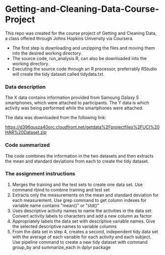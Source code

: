 # Getting-and-Cleaning-Data-Course-Project
This repo was created for the course project of Getting and Cleaning Data, a class offered through Johns Hopkins University via Coursera.
* The first step is downloading and unzipping the files and moving them into the desired working directory.
* The source code, run_analysis.R, can also be downloaded into the working directory.
* Executing the source code through an R processor, preferrably RStudio will create the tidy dataset called tidydata.txt.

### Data description
The X data contains information provided from Samsung Galaxy S smartphones, which were attached to participants. The Y data is which activity was being performed while the smartphones were attached.

The data was downloaded from the following link:

https://d396qusza40orc.cloudfront.net/getdata%2Fprojectfiles%2FUCI%20HAR%20Dataset.zip

### Code summarized
The code combines the information in the two datasets and then extracts the mean and standard deviations from each to create the tidy dataset.

### The assignment instructions

1. Merges the training and the test sets to create one data set.
Use command rbind to combine training and test set
2. Extracts only the measurements on the mean and standard deviation for each measurement.
Use grep command to get column indexes for variable name contains "mean()" or "std()"
3. Uses descriptive activity names to name the activities in the data set
Convert activity labels to characters and add a new column as factor
4. Appropriately labels the data set with descriptive variable names.
Give the selected descriptive names to variable columns
5. From the data set in step 4, creates a second, independent tidy data set with the average of each variable for each activity and each subject.
Use pipeline command to create a new tidy dataset with command group_by and summarize_each in dplyr package


